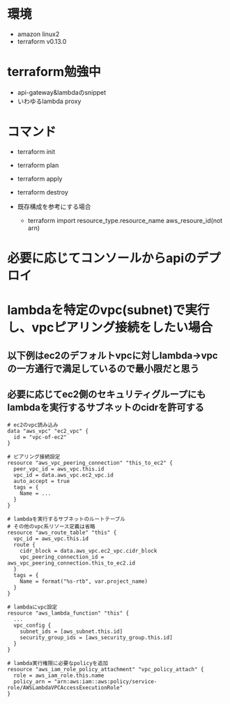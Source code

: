 # 環境
- amazon linux2
- terraform v0.13.0

# terraform勉強中
- api-gateway&lambdaのsnippet
- いわゆるlambda proxy

# コマンド
- terraform init
- terraform plan
- terraform apply
- terraform destroy

- 既存構成を参考にする場合
    - terraform import resource_type.resource_name aws_resoure_id(not arn)

# 必要に応じてコンソールからapiのデプロイ

# lambdaを特定のvpc(subnet)で実行し、vpcピアリング接続をしたい場合
## 以下例はec2のデフォルトvpcに対しlambda->vpcの一方通行で満足しているので最小限だと思う
## 必要に応じてec2側のセキュリティグループにもlambdaを実行するサブネットのcidrを許可する


```
# ec2のvpc読み込み
data "aws_vpc" "ec2_vpc" {
  id = "vpc-of-ec2"
}

# ピアリング接続設定
resource "aws_vpc_peering_connection" "this_to_ec2" {
  peer_vpc_id = aws_vpc.this.id
  vpc_id = data.aws_vpc.ec2_vpc.id
  auto_accept = true
  tags = {
    Name = ...
  }
}

# lambdaを実行するサブネットのルートテーブル
# その他のvpc系リソース定義は省略
resource "aws_route_table" "this" {
  vpc_id = aws_vpc.this.id
  route {
    cidr_block = data.aws_vpc.ec2_vpc.cidr_block
    vpc_peering_connection_id = aws_vpc_peering_connection.this_to_ec2.id
  }
  tags = {
    Name = format("%s-rtb", var.project_name)
  }
}

# lambdaにvpc設定
resource "aws_lambda_function" "this" {
  ...
  vpc_config {
    subnet_ids = [aws_subnet.this.id]
    security_group_ids = [aws_security_group.this.id]
  }
}

# lambda実行権限に必要なpolicyを追加
resource "aws_iam_role_policy_attachment" "vpc_policy_attach" {
  role = aws_iam_role.this.name
  policy_arn = "arn:aws:iam::aws:policy/service-role/AWSLambdaVPCAccessExecutionRole"
}

```
